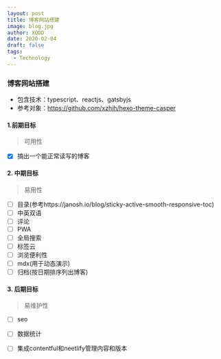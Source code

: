```yaml
---
layout: post
title: 博客网站搭建
image: blog.jpg
author: XQDD
date: 2020-02-04
draft: false
tags:
  - Technology
---
```

### 博客网站搭建

- 包含技术：typescript、reactjs、gatsbyjs
- 参考对象：https://github.com/xzhih/hexo-theme-casper

#### 1.前期目标
> 可用性
- [x] 搞出一个能正常读写的博客

#### 2. 中期目标
> 易用性
- [ ] 目录(参考https://janosh.io/blog/sticky-active-smooth-responsive-toc)
- [ ] 中英双语
- [ ] 评论
- [ ] PWA
- [ ] 全局搜索
- [ ] 标签云
- [ ] 浏览便利性
- [ ] mdx(用于动态演示)
- [ ] 归档(按日期排序列出博客)

#### 3. 后期目标
> 易维护性
- [ ] seo
- [ ] 数据统计
- [ ] 集成contentful和neetlify管理内容和版本

